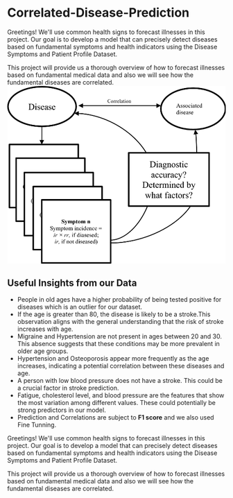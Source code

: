 ﻿# Correlated-Disease-Prediction
Greetings! We'll use common health signs to forecast illnesses in this project. Our goal is to develop a model that can precisely detect diseases based on fundamental symptoms and health indicators using the Disease Symptoms and Patient Profile Dataset.

This project will provide us a thorough overview of how to forecast illnesses based on fundamental medical data and also we will see how the fundamental diseases are correlated.
![](a1.png)
## Useful Insights from our Data
- People in old ages have a higher probability of being tested positive for diseases which is an outlier for our dataset.
- If the age is greater than 80, the disease is likely to be a stroke.This observation aligns with the general understanding that the risk of stroke increases with age.
- Migraine and Hypertension are not present in ages between 20 and 30. This absence suggests that these conditions may be more prevalent in older age groups.
- Hypertension and Osteoporosis appear more frequently as the age increases, indicating a potential correlation between these diseases and age.
- A person with low blood pressure does not have a stroke. This could be a crucial factor in stroke prediction.
- Fatigue, cholesterol level, and blood pressure are the features that show the most variation among different values. These could potentially be strong predictors in our model.
- Prediction and Correlations are subject to **F1 score** and we also used Fine Tunning.

Greetings! We'll use common health signs to forecast illnesses in this project. Our goal is to develop a model that can precisely detect diseases based on fundamental symptoms and health indicators using the Disease Symptoms and Patient Profile Dataset.

This project will provide us a thorough overview of how to forecast illnesses based on fundamental medical data and also we will see how the fundamental diseases are correlated.
